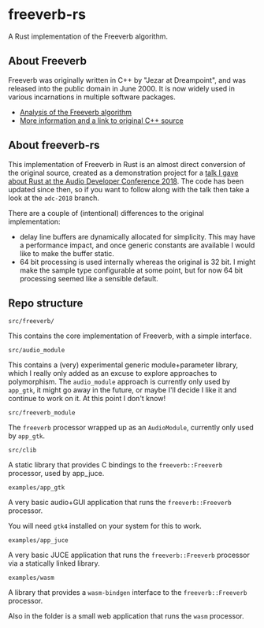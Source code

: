 # freeverb-rs

A Rust implementation of the Freeverb algorithm.

## About Freeverb

Freeverb was originally written in C++ by "Jezar at Dreampoint", and was released into the public domain in June 2000. It is now widely used in various incarnations in multiple software packages.

- [Analysis of the Freeverb algorithm](https://ccrma.stanford.edu/~jos/pasp/Freeverb.html)
- [More information and a link to original C++ source](https://freeverb3-vst.sourceforge.io/sites.shtml)

## About freeverb-rs

This implementation of Freeverb in Rust is an almost direct conversion of the original source, created as a demonstration project for a [talk I gave about Rust at the Audio Developer Conference 2018](https://www.youtube.com/watch?v=Yom9E-67bdI). The code has been updated since then, so if you want to follow along with the talk then take a look at the `adc-2018` branch.

There are a couple of (intentional) differences to the original implementation:
- delay line buffers are dynamically allocated for simplicity. This may have a performance impact, and once generic constants are available I would like to make the buffer static.
- 64 bit processing is used internally whereas the original is 32 bit. I might make the sample type configurable at some point, but for now 64 bit processing seemed like a sensible default.

## Repo structure

`src/freeverb/`

This contains the core implementation of Freeverb, with a simple interface.

`src/audio_module`

This contains a (very) experimental generic module+parameter library, which I really only added as an excuse to explore approaches to polymorphism. The `audio_module` approach is currently only used by `app_gtk`, it might go away in the future, or maybe I'll decide I like it and continue to work on it. At this point I don't know!

`src/freeverb_module`

The `freeverb` processor wrapped up as an `AudioModule`, currently only used by `app_gtk`.

`src/clib`

A static library that provides C bindings to the `freeverb::Freeverb` processor, used by app_juce.

`examples/app_gtk`

A very basic audio+GUI application that runs the `freeverb::Freeverb` processor.

You will need `gtk4` installed on your system for this to work.

`examples/app_juce`

A very basic JUCE application that runs the `freeverb::Freeverb` processor via a statically linked library.

`examples/wasm`

A library that provides a `wasm-bindgen` interface to the `freeverb::Freeverb` processor.

Also in the folder is a small web application that runs the `wasm` processor.
